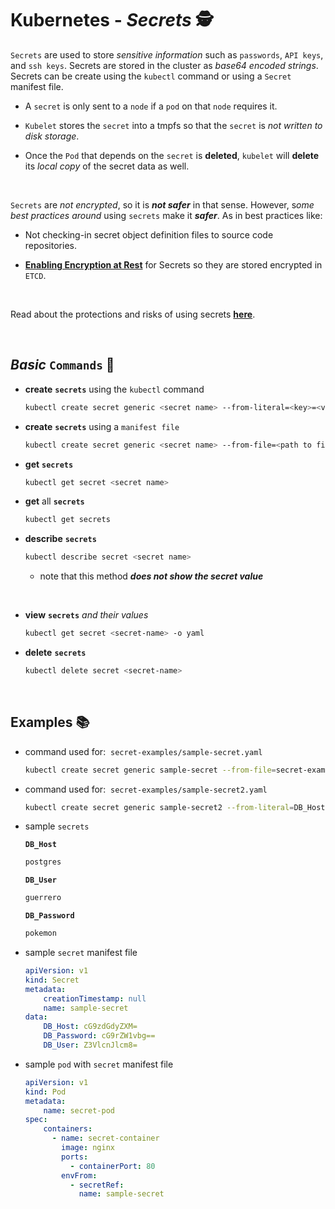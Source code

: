 # **Kubernetes** - ***Secrets*** 🕵️

`Secrets` are used to store *sensitive information* such as `passwords`, `API keys`, and `ssh keys`. Secrets are stored in the cluster as *base64 encoded strings*. Secrets can be create using the `kubectl` command or using a `Secret` manifest file.

* A `secret` is only sent to a `node` if a `pod` on that `node` requires it.

* `Kubelet` stores the `secret` into a tmpfs so that the `secret` is *not written to disk storage*.

* Once the `Pod` that depends on the `secret` is **deleted**, `kubelet` will **delete** its *local copy* of the secret data as well.

<br>

`Secrets` are *not encrypted*, so it is ***not safer*** in that sense. However, s*ome best practices around* using `secrets` make it ***safer***. As in best practices like:

* Not checking-in secret object definition files to source code repositories.

* **[Enabling Encryption at Rest](https://kubernetes.io/docs/tasks/administer-cluster/encrypt-data/)** for Secrets so they are stored encrypted in `ETCD`.

<br>

Read about the protections and risks of using secrets **[here](https://kubernetes.io/docs/concepts/configuration/secret/#protections)**.

<br>

## ***Basic*** `Commands` 📝

* **create** **`secrets`** using the `kubectl` command

    ```bash
    kubectl create secret generic <secret name> --from-literal=<key>=<value>
    ```

* **create** **`secrets`** using a `manifest file`

    ```bash
    kubectl create secret generic <secret name> --from-file=<path to file>
    ```

* **get** **`secrets`**

    ```bash
    kubectl get secret <secret name>
    ```

* **get** all **`secrets`**

    ```bash
    kubectl get secrets
    ```

* **describe** **`secrets`**

    ```bash
    kubectl describe secret <secret name>
    ```

  * note that this method ***does not show the secret value***

<br>

* **view** **`secrets`** *and their values*

    ```bash
    kubectl get secret <secret-name> -o yaml
    ```

* **delete** **`secrets`**

    ```bash
    kubectl delete secret <secret-name>
    ```

<br>

## **Examples** 📚

* command used for:&nbsp; `secret-examples/sample-secret.yaml`

    ```bash
    kubectl create secret generic sample-secret --from-file=secret-examples/DB_Host --from-file=secret-examples/DB_User --from-file=secret-examples/DB_Password 
    ```

* command used for:&nbsp; `secret-examples/sample-secret2.yaml`

    ```bash
    kubectl create secret generic sample-secret2 --from-literal=DB_Host=postgres --from-literal=DB_User=guerrero --from-literal=DB_Password=pokemon
    ```

* sample `secrets`

    **`DB_Host`**

    ```bash
    postgres
    ```

    **`DB_User`**

    ```bash
    guerrero
    ```

    **`DB_Password`**

    ```bash
    pokemon
    ```

* sample `secret` manifest file

    ```yaml
    apiVersion: v1
    kind: Secret
    metadata:
        creationTimestamp: null
        name: sample-secret
    data:
        DB_Host: cG9zdGdyZXM=
        DB_Password: cG9rZW1vbg==
        DB_User: Z3VlcnJlcm8=
    ```

* sample `pod` with `secret` manifest file

    ```yaml
    apiVersion: v1
    kind: Pod
    metadata:
        name: secret-pod
    spec:
        containers:
          - name: secret-container
            image: nginx
            ports:
              - containerPort: 80
            envFrom:
              - secretRef:
                name: sample-secret
    ```
